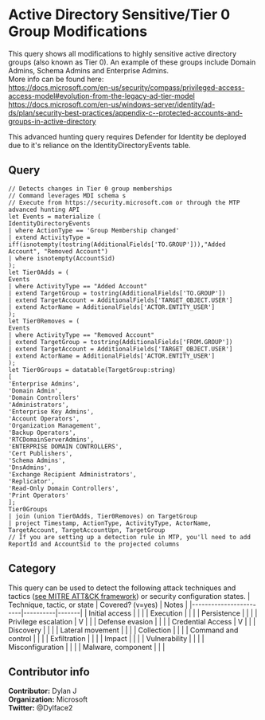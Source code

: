 # Active Directory Sensitive/Tier 0 Group Modifications
This query shows all modifications to highly sensitive active directory groups (also known as Tier 0). An example of these groups include Domain Admins, Schema Admins and Enterprise Admins.  
More info can be found here:  
https://docs.microsoft.com/en-us/security/compass/privileged-access-access-model#evolution-from-the-legacy-ad-tier-model
https://docs.microsoft.com/en-us/windows-server/identity/ad-ds/plan/security-best-practices/appendix-c--protected-accounts-and-groups-in-active-directory

This advanced hunting query requires Defender for Identity be deployed due to it's reliance on the IdentityDirectoryEvents table.

## Query
```
// Detects changes in Tier 0 group memberships
// Command leverages MDI schema s
// Execute from https://security.microsoft.com or through the MTP advanced hunting API
let Events = materialize (
IdentityDirectoryEvents
| where ActionType == 'Group Membership changed'
| extend ActivityType = iff(isnotempty(tostring(AdditionalFields['TO.GROUP'])),"Added Account", "Removed Account")
| where isnotempty(AccountSid)
);
let Tier0Adds = (
Events
| where ActivityType == "Added Account"
| extend TargetGroup = tostring(AdditionalFields['TO.GROUP'])
| extend TargetAccount = AdditionalFields['TARGET_OBJECT.USER']
| extend ActorName = AdditionalFields['ACTOR.ENTITY_USER']
);
let Tier0Removes = (
Events
| where ActivityType == "Removed Account"
| extend TargetGroup = tostring(AdditionalFields['FROM.GROUP'])
| extend TargetAccount = AdditionalFields['TARGET_OBJECT.USER']
| extend ActorName = AdditionalFields['ACTOR.ENTITY_USER']
);
let Tier0Groups = datatable(TargetGroup:string)
[
'Enterprise Admins',
'Domain Admin',
'Domain Controllers'
'Administrators',
'Enterprise Key Admins',
'Account Operators',
'Organization Management',
'Backup Operators',
'RTCDomainServerAdmins',
'ENTERPRISE DOMAIN CONTROLLERS',
'Cert Publishers',
'Schema Admins',
'DnsAdmins',
'Exchange Recipient Administrators',
'Replicator',
'Read-Only Domain Controllers',
'Print Operators'
];
Tier0Groups
| join (union Tier0Adds, Tier0Removes) on TargetGroup
| project Timestamp, ActionType, ActivityType, ActorName, TargetAccount, TargetAccountUpn, TargetGroup
// If you are setting up a detection rule in MTP, you'll need to add ReportId and AccountSid to the projected columns
```
## Category
This query can be used to detect the following attack techniques and tactics ([see MITRE ATT&CK framework](https://attack.mitre.org/)) or security configuration states.
| Technique, tactic, or state | Covered? (v=yes) | Notes |
|------------------------|----------|-------|
| Initial access |  |  |
| Execution |  |  |
| Persistence |  |  | 
| Privilege escalation | V |  |
| Defense evasion |  |  | 
| Credential Access | V |  | 
| Discovery |  |  | 
| Lateral movement |  |  | 
| Collection |  |  | 
| Command and control |  |  | 
| Exfiltration |  |  | 
| Impact |  |  |
| Vulnerability |  |  |
| Misconfiguration |  |  |
| Malware, component |  |  |

## Contributor info  
**Contributor:** Dylan J  
**Organization:** Microsoft  
**Twitter:** @Dylface2
